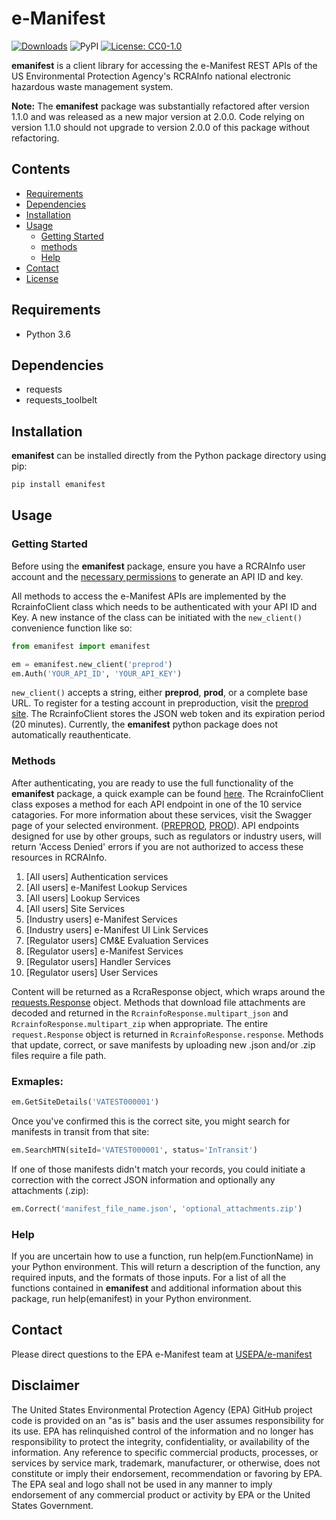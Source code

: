 # e-Manifest

[![Downloads](https://pepy.tech/badge/emanifest)](https://pepy.tech/project/emanifest)
![PyPI](https://img.shields.io/pypi/v/emanifest)
[![License: CC0-1.0](https://img.shields.io/badge/License-CC0_1.0-lightgrey.svg)](http://creativecommons.org/publicdomain/zero/1.0/)

**emanifest** is a client library for accessing the e-Manifest REST APIs of the US Environmental Protection Agency's RCRAInfo national electronic hazardous waste management system.

**Note:** The **emanifest** package was substantially refactored after version 1.1.0 and was released as a new major version at 2.0.0. Code relying on version 1.1.0 should not upgrade to version 2.0.0 of this package without refactoring.

## Contents
- [Requirements](#requirements)
- [Dependencies](#dependencies)
- [Installation](#installation)
- [Usage](#usage)
  - [Getting Started](#getting-started)
  - [methods](#methods)
  - [Help](#help)
- [Contact](#contact)
- [License](LICENSE.txt)

## Requirements
- Python 3.6

## Dependencies
- requests
- requests_toolbelt

## Installation

**emanifest** can be installed directly from the Python package directory using pip:

```bash
pip install emanifest
```

## Usage

### Getting Started

Before using the **emanifest** package, ensure you have a RCRAInfo user account and the [necessary permissions](https://www.epa.gov/e-manifest/frequent-questions-about-e-manifest#user_question6) to generate an API ID and key.

All methods to access the e-Manifest APIs are implemented by the RcrainfoClient class which needs to be authenticated with your API ID and Key. A new instance of the class can be initiated with the ```new_client()``` convenience function like so:

```python
from emanifest import emanifest

em = emanifest.new_client('preprod')
em.Auth('YOUR_API_ID', 'YOUR_API_KEY')
```

```new_client()``` accepts a string, either **preprod**, **prod**, or a complete base URL. To register for a testing account in preproduction, visit the [preprod site](https://rcrainfopreprod.epa.gov/rcrainfo/action/secured/login). The RcrainfoClient stores the JSON web token and its expiration period (20 minutes). Currently, the **emanifest** python package does not automatically reauthenticate.

### Methods

After authenticating, you are ready to use the full functionality of the **emanifest** package, a quick example can be found [here](src/example.py). The RcrainfoClient class exposes a method for each API endpoint in one of the 10 service catagories. For more information about these services, visit the Swagger page of your selected environment. ([PREPROD](https://rcrainfopreprod.epa.gov/rcrainfo/secured/swagger/), [PROD](https://rcrainfo.epa.gov/rcrainfoprod/secured/swagger/)). API endpoints designed for use by other groups, such as regulators or industry users, will return 'Access Denied' errors if you are not authorized to access these resources in RCRAInfo.

1. [All users] Authentication services
2. [All users] e-Manifest Lookup Services
3. [All users] Lookup Services
4. [All users] Site Services
5. [Industry users] e-Manifest Services
6. [Industry users] e-Manifest UI Link Services
7. [Regulator users] CM&E Evaluation Services
8. [Regulator users] e-Manifest Services
9. [Regulator users] Handler Services
10. [Regulator users] User Services

Content will be returned as a RcraResponse object, which wraps around the [requests.Response](https://pypi.org/project/requests/) object. Methods that download file attachments are decoded and returned in the ```RcrainfoResponse.multipart_json``` and ```RcrainfoResponse.multipart_zip``` when appropriate. The entire ```request.Response``` object is returned in ```RcrainfoResponse.response```. Methods that update, correct, or save manifests by uploading new .json and/or .zip files require a file path.

### Exmaples:

```python
em.GetSiteDetails('VATEST000001')
```
Once you've confirmed this is the correct site, you might search for manifests in transit from that site:

```python
em.SearchMTN(siteId='VATEST000001', status='InTransit')
```
If one of those manifests didn't match your records, you could initiate a correction with the correct JSON information and optionally any attachments (.zip):

```python
em.Correct('manifest_file_name.json', 'optional_attachments.zip')
```

### Help

If you are uncertain how to use a function, run help(em.FunctionName) in your Python environment. This will return a description of the function, any required inputs, and the formats of those inputs. For a list of all the functions contained in **emanifest** and additional information about this package, run help(emanifest) in your Python environment.

## Contact

Please direct questions to the EPA e-Manifest team at [USEPA/e-manifest](https://github.com/USEPA/e-manifest)

## Disclaimer

The United States Environmental Protection Agency (EPA) GitHub project code is provided on an "as is" basis and the user assumes responsibility for its use. EPA has relinquished control of the information and no longer has responsibility to protect the integrity, confidentiality, or availability of the information. Any reference to specific commercial products, processes, or services by service mark, trademark, manufacturer, or otherwise, does not constitute or imply their endorsement, recommendation or favoring by EPA. The EPA seal and logo shall not be used in any manner to imply endorsement of any commercial product or activity by EPA or the United States Government.
